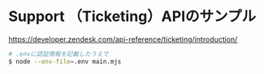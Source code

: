Support （Ticketing）APIのサンプル
===

https://developer.zendesk.com/api-reference/ticketing/introduction/

```bash
# .envに認証情報を記載したうえで
$ node --env-file=.env main.mjs
```

